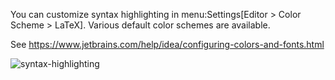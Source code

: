 You can customize syntax highlighting in menu:Settings[Editor > Color Scheme > LaTeX].
Various default color schemes are available.

See https://www.jetbrains.com/help/idea/configuring-colors-and-fonts.html

![syntax-highlighting](https://raw.githubusercontent.com/wiki/Hannah-Sten/TeXiFy-IDEA/Reading/figures/syntax-highlighting.png)
